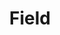 ---
layout: term
title: 'Field'
name: field
description: "Un champ de contrôle est la zone couverte par 3 portails reliés entre eux."
---